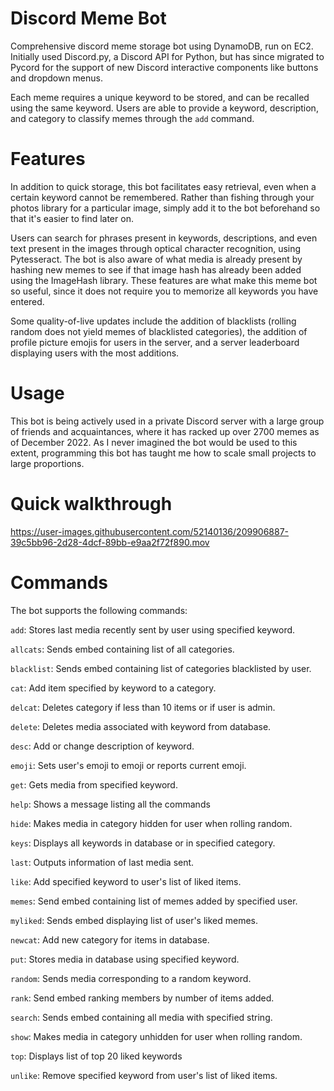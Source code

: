 # Discord Meme Bot
Comprehensive discord meme storage bot using DynamoDB, run on EC2. Initially used Discord.py, a Discord API for Python, but has since migrated to Pycord for the support of new Discord interactive components like buttons and dropdown menus.

Each meme requires a unique keyword to be stored, and can be recalled using the same keyword. Users are able to provide a keyword, description, and category to classify memes through the ```add``` command.

# Features

In addition to quick storage, this bot facilitates easy retrieval, even when a certain keyword cannot be remembered. Rather than fishing through your photos library for a particular image, simply add it to the bot beforehand so that it's easier to find later on.

Users can search for phrases present in keywords, descriptions, and even text present in the images through optical character recognition, using Pytesseract. The bot is also aware of what media is already present by hashing new memes to see if that image hash has already been added using the ImageHash library. These features are what make this meme bot so useful, since it does not require you to memorize all keywords you have entered.

Some quality-of-live updates include the addition of blacklists (rolling random does not yield memes of blacklisted categories), the addition of profile picture emojis for users in the server, and a server leaderboard displaying users with the most additions.

# Usage

This bot is being actively used in a private Discord server with a large group of friends and acquaintances, where it has racked up over 2700 memes as of December 2022. As I never imagined the bot would be used to this extent, programming this bot has taught me how to scale small projects to large proportions.

# Quick walkthrough
https://user-images.githubusercontent.com/52140136/209906887-39c5bb96-2d28-4dcf-89bb-e9aa2f72f890.mov

# Commands
The bot supports the following commands:

```add```:       Stores last media recently sent by user using specified keyword.

```allcats```:   Sends embed containing list of all categories.

```blacklist```: Sends embed containing list of categories blacklisted by user.

```cat```:       Add item specified by keyword to a category.

```delcat```:    Deletes category if less than 10 items or if user is admin.

```delete```:    Deletes media associated with keyword from database.

```desc```:      Add or change description of keyword.

```emoji```:     Sets user's emoji to emoji or reports current emoji.

```get```:       Gets media from specified keyword.

```help```:      Shows a message listing all the commands

```hide```:      Makes media in category hidden for user when rolling random.

```keys```:      Displays all keywords in database or in specified category.

```last```:      Outputs information of last media sent.

```like```:      Add specified keyword to user's list of liked items.

```memes```:     Send embed containing list of memes added by specified user.

```myliked```:   Sends embed displaying list of user's liked memes.

```newcat```:    Add new category for items in database.

```put```:       Stores media in database using specified keyword.

```random```:    Sends media corresponding to a random keyword.

```rank```:      Send embed ranking members by number of items added.

```search```:    Sends embed containing all media with specified string.

```show```:      Makes media in category unhidden for user when rolling random.

```top```:       Displays list of top 20 liked keywords

```unlike```:    Remove specified keyword from user's list of liked items.
